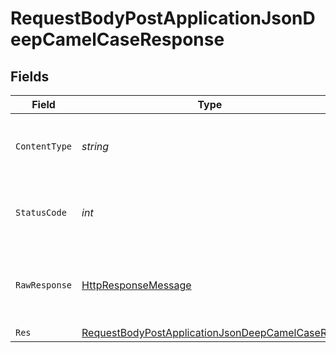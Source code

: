 # RequestBodyPostApplicationJsonDeepCamelCaseResponse


## Fields

| Field                                                                                                                       | Type                                                                                                                        | Required                                                                                                                    | Description                                                                                                                 |
| --------------------------------------------------------------------------------------------------------------------------- | --------------------------------------------------------------------------------------------------------------------------- | --------------------------------------------------------------------------------------------------------------------------- | --------------------------------------------------------------------------------------------------------------------------- |
| `ContentType`                                                                                                               | *string*                                                                                                                    | :heavy_check_mark:                                                                                                          | HTTP response content type for this operation                                                                               |
| `StatusCode`                                                                                                                | *int*                                                                                                                       | :heavy_check_mark:                                                                                                          | HTTP response status code for this operation                                                                                |
| `RawResponse`                                                                                                               | [HttpResponseMessage](https://learn.microsoft.com/en-us/dotnet/api/system.net.http.httpresponsemessage?view=net-5.0)        | :heavy_minus_sign:                                                                                                          | Raw HTTP response; suitable for custom response parsing                                                                     |
| `Res`                                                                                                                       | [RequestBodyPostApplicationJsonDeepCamelCaseRes](../../Models/Operations/RequestBodyPostApplicationJsonDeepCamelCaseRes.md) | :heavy_minus_sign:                                                                                                          | OK                                                                                                                          |